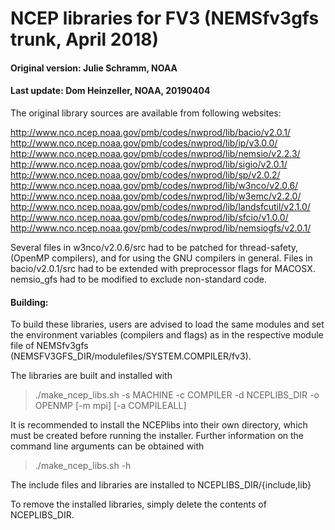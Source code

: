 # NCEP libraries for FV3 (NEMSfv3gfs trunk, April 2018)

#### Original version: Julie Schramm, NOAA
#### Last update: Dom Heinzeller, NOAA, 20190404

The original library sources are available from following websites:

http://www.nco.ncep.noaa.gov/pmb/codes/nwprod/lib/bacio/v2.0.1/
http://www.nco.ncep.noaa.gov/pmb/codes/nwprod/lib/ip/v3.0.0/
http://www.nco.ncep.noaa.gov/pmb/codes/nwprod/lib/nemsio/v2.2.3/
http://www.nco.ncep.noaa.gov/pmb/codes/nwprod/lib/sigio/v2.0.1/
http://www.nco.ncep.noaa.gov/pmb/codes/nwprod/lib/sp/v2.0.2/
http://www.nco.ncep.noaa.gov/pmb/codes/nwprod/lib/w3nco/v2.0.6/
http://www.nco.ncep.noaa.gov/pmb/codes/nwprod/lib/w3emc/v2.2.0/
http://www.nco.ncep.noaa.gov/pmb/codes/nwprod/lib/landsfcutil/v2.1.0/
http://www.nco.ncep.noaa.gov/pmb/codes/nwprod/lib/sfcio/v1.0.0/
http://www.nco.ncep.noaa.gov/pmb/codes/nwprod/lib/nemsiogfs/v2.0.1/

Several files in w3nco/v2.0.6/src had to be patched for thread-safety,
(OpenMP compilers), and for using the GNU compilers in general. Files in
bacio/v2.0.1/src had to be extended with preprocessor flags for MACOSX.
nemsio_gfs had to be modified to exclude non-standard code.

#### Building:

To build these libraries, users are advised to load the same modules and
set the environment variables (compilers and flags) as in the respective
module file of NEMSfv3gfs (NEMSFV3GFS_DIR/modulefiles/SYSTEM.COMPILER/fv3).

The libraries are built and installed with

> ./make_ncep_libs.sh -s MACHINE -c COMPILER -d NCEPLIBS_DIR -o OPENMP [-m mpi] [-a COMPILEALL]

It is recommended to install the NCEPlibs into their own directory, which must be created before running the installer. Further information on the command line arguments can be obtained with

> ./make_ncep_libs.sh -h

The include files and libraries are installed to NCEPLIBS_DIR/{include,lib}

To remove the installed libraries, simply delete the contents of NCEPLIBS_DIR.
